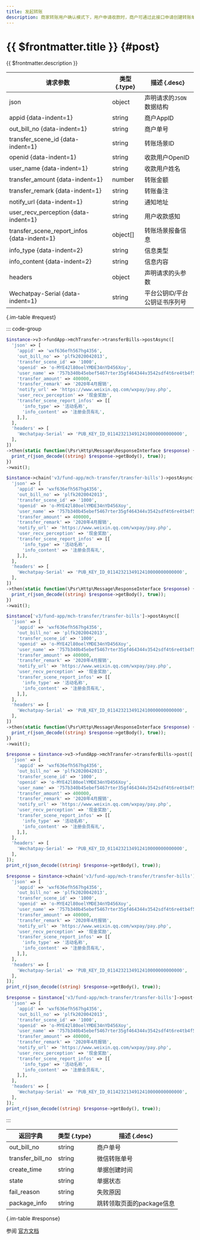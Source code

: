 ```yaml
---
title: 发起转账
description: 商家转账用户确认模式下，用户申请收款时，商户可通过此接口申请创建转账单
---
```


# {{ $frontmatter.title }} {#post}

{{ $frontmatter.description }}

| 请求参数 | 类型 {.type} | 描述 {.desc}
| --- | --- | ---
| json | object | 声明请求的`JSON`数据结构
| appid {data-indent=1} | string | 商户AppID
| out_bill_no {data-indent=1} | string | 商户单号
| transfer_scene_id {data-indent=1} | string | 转账场景ID
| openid {data-indent=1} | string | 收款用户OpenID
| user_name {data-indent=1} | string | 收款用户姓名
| transfer_amount {data-indent=1} | number | 转账金额
| transfer_remark {data-indent=1} | string | 转账备注
| notify_url {data-indent=1} | string | 通知地址
| user_recv_perception {data-indent=1} | string | 用户收款感知
| transfer_scene_report_infos {data-indent=1} | object[] | 转账场景报备信息
| info_type {data-indent=2} | string | 信息类型
| info_content {data-indent=2} | string | 信息内容
| headers | object | 声明请求的头参数
| Wechatpay-Serial {data-indent=1} | string | 平台公钥ID/平台公钥证书序列号

{.im-table #request}

::: code-group

```php [异步纯链式]
$instance->v3->fundApp->mchTransfer->transferBills->postAsync([
  'json' => [
    'appid' => 'wxf636efh567hg4356',
    'out_bill_no' => 'plfk2020042013',
    'transfer_scene_id' => '1000',
    'openid' => 'o-MYE42l80oelYMDE34nYD456Xoy',
    'user_name' => '757b340b45ebef5467rter35gf464344v3542sdf4t6re4tb4f54ty45t4yyry45',
    'transfer_amount' => 400000,
    'transfer_remark' => '2020年4月报销',
    'notify_url' => 'https://www.weixin.qq.com/wxpay/pay.php',
    'user_recv_perception' => '现金奖励',
    'transfer_scene_report_infos' => [[
      'info_type' => '活动名称',
      'info_content' => '注册会员有礼',
    ],],
  ],
  'headers' => [
    'Wechatpay-Serial' => 'PUB_KEY_ID_0114232134912410000000000000',
  ],
])
->then(static function(\Psr\Http\Message\ResponseInterface $response) {
  print_r(json_decode((string) $response->getBody(), true));
})
->wait();
```

```php [异步声明式]
$instance->chain('v3/fund-app/mch-transfer/transfer-bills')->postAsync([
  'json' => [
    'appid' => 'wxf636efh567hg4356',
    'out_bill_no' => 'plfk2020042013',
    'transfer_scene_id' => '1000',
    'openid' => 'o-MYE42l80oelYMDE34nYD456Xoy',
    'user_name' => '757b340b45ebef5467rter35gf464344v3542sdf4t6re4tb4f54ty45t4yyry45',
    'transfer_amount' => 400000,
    'transfer_remark' => '2020年4月报销',
    'notify_url' => 'https://www.weixin.qq.com/wxpay/pay.php',
    'user_recv_perception' => '现金奖励',
    'transfer_scene_report_infos' => [[
      'info_type' => '活动名称',
      'info_content' => '注册会员有礼',
    ],],
  ],
  'headers' => [
    'Wechatpay-Serial' => 'PUB_KEY_ID_0114232134912410000000000000',
  ],
])
->then(static function(\Psr\Http\Message\ResponseInterface $response) {
  print_r(json_decode((string) $response->getBody(), true));
})
->wait();
```

```php [异步属性式]
$instance['v3/fund-app/mch-transfer/transfer-bills']->postAsync([
  'json' => [
    'appid' => 'wxf636efh567hg4356',
    'out_bill_no' => 'plfk2020042013',
    'transfer_scene_id' => '1000',
    'openid' => 'o-MYE42l80oelYMDE34nYD456Xoy',
    'user_name' => '757b340b45ebef5467rter35gf464344v3542sdf4t6re4tb4f54ty45t4yyry45',
    'transfer_amount' => 400000,
    'transfer_remark' => '2020年4月报销',
    'notify_url' => 'https://www.weixin.qq.com/wxpay/pay.php',
    'user_recv_perception' => '现金奖励',
    'transfer_scene_report_infos' => [[
      'info_type' => '活动名称',
      'info_content' => '注册会员有礼',
    ],],
  ],
  'headers' => [
    'Wechatpay-Serial' => 'PUB_KEY_ID_0114232134912410000000000000',
  ],
])
->then(static function(\Psr\Http\Message\ResponseInterface $response) {
  print_r(json_decode((string) $response->getBody(), true));
})
->wait();
```

```php [同步纯链式]
$response = $instance->v3->fundApp->mchTransfer->transferBills->post([
  'json' => [
    'appid' => 'wxf636efh567hg4356',
    'out_bill_no' => 'plfk2020042013',
    'transfer_scene_id' => '1000',
    'openid' => 'o-MYE42l80oelYMDE34nYD456Xoy',
    'user_name' => '757b340b45ebef5467rter35gf464344v3542sdf4t6re4tb4f54ty45t4yyry45',
    'transfer_amount' => 400000,
    'transfer_remark' => '2020年4月报销',
    'notify_url' => 'https://www.weixin.qq.com/wxpay/pay.php',
    'user_recv_perception' => '现金奖励',
    'transfer_scene_report_infos' => [[
      'info_type' => '活动名称',
      'info_content' => '注册会员有礼',
    ],],
  ],
  'headers' => [
    'Wechatpay-Serial' => 'PUB_KEY_ID_0114232134912410000000000000',
  ],
]);
print_r(json_decode((string) $response->getBody(), true));
```

```php [同步声明式]
$response = $instance->chain('v3/fund-app/mch-transfer/transfer-bills')->post([
  'json' => [
    'appid' => 'wxf636efh567hg4356',
    'out_bill_no' => 'plfk2020042013',
    'transfer_scene_id' => '1000',
    'openid' => 'o-MYE42l80oelYMDE34nYD456Xoy',
    'user_name' => '757b340b45ebef5467rter35gf464344v3542sdf4t6re4tb4f54ty45t4yyry45',
    'transfer_amount' => 400000,
    'transfer_remark' => '2020年4月报销',
    'notify_url' => 'https://www.weixin.qq.com/wxpay/pay.php',
    'user_recv_perception' => '现金奖励',
    'transfer_scene_report_infos' => [[
      'info_type' => '活动名称',
      'info_content' => '注册会员有礼',
    ],],
  ],
  'headers' => [
    'Wechatpay-Serial' => 'PUB_KEY_ID_0114232134912410000000000000',
  ],
]);
print_r(json_decode((string) $response->getBody(), true));
```

```php [同步属性式]
$response = $instance['v3/fund-app/mch-transfer/transfer-bills']->post([
  'json' => [
    'appid' => 'wxf636efh567hg4356',
    'out_bill_no' => 'plfk2020042013',
    'transfer_scene_id' => '1000',
    'openid' => 'o-MYE42l80oelYMDE34nYD456Xoy',
    'user_name' => '757b340b45ebef5467rter35gf464344v3542sdf4t6re4tb4f54ty45t4yyry45',
    'transfer_amount' => 400000,
    'transfer_remark' => '2020年4月报销',
    'notify_url' => 'https://www.weixin.qq.com/wxpay/pay.php',
    'user_recv_perception' => '现金奖励',
    'transfer_scene_report_infos' => [[
      'info_type' => '活动名称',
      'info_content' => '注册会员有礼',
    ],],
  ],
  'headers' => [
    'Wechatpay-Serial' => 'PUB_KEY_ID_0114232134912410000000000000',
  ],
]);
print_r(json_decode((string) $response->getBody(), true));
```

:::

| 返回字典 | 类型 {.type} | 描述 {.desc}
| --- | --- | ---
| out_bill_no | string | 商户单号
| transfer_bill_no | string | 微信转账单号
| create_time | string | 单据创建时间
| state | string | 单据状态
| fail_reason | string | 失败原因
| package_info | string | 跳转领取页面的package信息

{.im-table #response}

参阅 [官方文档](https://pay.weixin.qq.com/docs/merchant/apis/mch-trans/transfer-bill/transfer-to-user.html)
